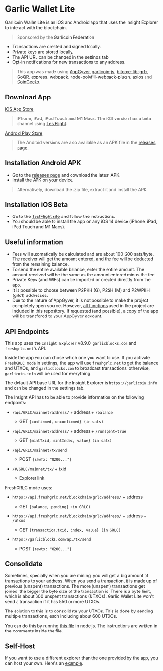 # Garlic Wallet Lite
Garlicoin Wallet Lite is an iOS and Android app that uses the Insight Explorer to interact with the blockchain.
> Sponsored by the [Garlicoin Federation](https://garlicoin.io/garlicoin-federation/)

- Transactions are created and signed locally.
- Private keys are stored locally.
- The API URL can be changed in the settings tab.
- Opt-in notifications for new transactions to any address.

> This app was made using [AppGyver](https://www.appgyver.com/), [garlicoin-js](https://github.com/MaxPuig/garlicoinjs-lib), [bitcore-lib-grlc](https://github.com/MaxPuig/bitcore-lib-grlc), [GoQR](https://goqr.me/api/), [express](https://expressjs.com/), [webpack](https://webpack.js.org/), [node-polyfill-webpack-plugin](https://github.com/Richienb/node-polyfill-webpack-plugin), [axios](https://github.com/axios/axios) and [CoinGecko](https://www.coingecko.com/api).

## Download App
[iOS App Store](https://apps.apple.com/app/garlic-wallet-lite/id1614741682)
> iPhone, iPad, iPod Touch and M1 Macs. The iOS version has a beta channel using [TestFlight](https://testflight.apple.com/join/LPI0nwol).

[Android Play Store](https://play.google.com/store/apps/details?id=com.garlicwalletlite.app)
> The Android versions are also available as an APK file in the [releases page](https://github.com/MaxPuig/garlic-wallet-lite/releases).

## Installation Android APK
- Go to the [releases page](https://github.com/MaxPuig/garlic-wallet-lite/releases) and download the latest APK.
- Install the APK on your device.
> Alternatively, download the .zip file, extract it and install the APK.

## Installation iOS Beta
- Go to the [TestFlight site](https://testflight.apple.com/join/LPI0nwol) and follow the instructions.
- You should be able to install the app on any iOS 14 device (iPhone, iPad, iPod Touch and M1 Macs).

## Useful information
- Fees will automatically be calculated and are about 100-200 sats/byte. The receiver will get the amount entered, and the fee will be deducted from the remaining balance.
- To send the entire available balance, enter the entire amount. The amount received will be the same as the amount entered minus the fee.
- Private Keys (and WIFs) can be imported or created directly from the app.
- It is possible to choose between P2PKH (G), P2SH (M) and P2WPKH (grlc1) addresses.
- Due to the nature of AppGyver, it is not possible to make the project completely open source. However, [all functions](./garlic_wallet_lite.js) used in the project are included in this repository. If requested (and possible), a copy of the app will be transfered to your AppGyver account.

## API Endpoints

This app uses the `Insight Explorer` v8.9.0, `garlicblocks.com` and `freshgrlc.net`'s API. 

Inside the app you can chose which one you want to use. If you activate `FreshGRLC mode` in settings, the app will use `freshgrlc.net` to get the balance and UTXOs, and `garlicblocks.com` to broadcast transactions, otherwise, `garlicoin.info` will be used for everything.

The default API base URL for the Insight Explorer is `https://garlicoin.info` and can be changed in the settings tab.

The Insight API has to be able to provide information on the following endpoints: 

- `/api/GRLC/mainnet/address/` + address + `/balance`
    - GET `{confirmed, unconfirmed} (in sats)`

- `/api/GRLC/mainnet/address/` + address + `/?unspent=true`
    - GET `{mintTxid, mintIndex, value} (in sats)`

- `/api/GRLC/mainnet/tx/send`
    - POST `{rawTx: "0200..."}`

- `/#/GRLC/mainnet/tx/` + txid
    - Explorer link

FreshGRLC mode uses:
- `https://api.freshgrlc.net/blockchain/grlc/address/` + address
    - GET `{balance, pending} (in GRLC)`

- `https://api.freshgrlc.net/blockchain/grlc/address/` + address + `/utxos`
    - GET `{transaction.txid, index, value} (in GRLC)`

- `https://garlicblocks.com/api/tx/send`
    - POST `{rawtx: "0200..."}`

## Consolidate
Sometimes, specially when you are mining, you will get a big amount of transactions to your address. When you send a transaction, it is made up of previous (unspent) transactions. The more (unspent) transactions get joined, the bigger the byte size of the transaction is. There is a byte limit, which is about 600 unspent transactions (UTXOs). Garlic Wallet Lite won't send a transaction if it has 550 or more UTXOs. 

The solution to this is to consolidate your UTXOs. This is done by sending multiple transactions, each including about 600 UTXOs.

You can do this by running [this file](./consolidate.js) in node.js. The instructions are written in the comments inside the file.

## Self-Host
If you want to use a different explorer than the one provided by the app, you can host your own. Here's an [example](./self_host.js).
